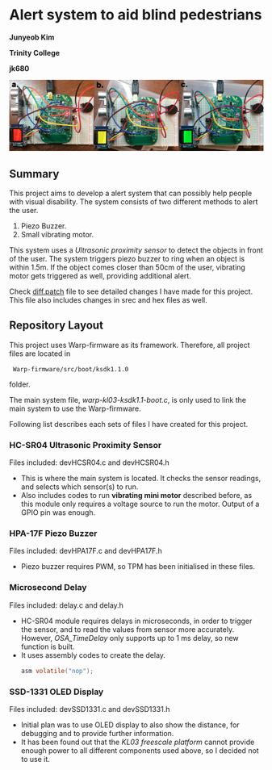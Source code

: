 # Alert system to aid blind pedestrians
**Junyeob Kim**

**Trinity College**

**jk680**

![Sample generated image with CatGAN generator](https://github.com/KevSr/Warp-firmware/blob/master/images/trafficlight.png)

## Summary
This project aims to develop a alert system that can possibly help people with visual disability.
The system consists of two different methods to alert the user.
1. Piezo Buzzer.
2. Small vibrating motor.
   
This system uses a *Ultrasonic proximity sensor* to detect the objects in front of the user. The system triggers piezo buzzer to ring when an object is within 1.5m. If the object comes closer than 50cm of the user, vibrating motor gets triggered as well, providing additional alert.

Check [diff.patch](/diff.patch) file to see detailed changes I have made for this project. This file also includes changes in srec and hex files as well.

## Repository Layout
This project uses Warp-firmware as its framework. Therefore, all project files are located in
```
 Warp-firmware/src/boot/ksdk1.1.0
```
folder.

The main system file, *warp-kl03-ksdk1.1-boot.c*, is only used to link the main system to use the Warp-firmware.

Following list describes each sets of files I have created for this project.

### HC-SR04 Ultrasonic Proximity Sensor
Files included: devHCSR04.c and devHCSR04.h
* This is where the main system is located. It checks the sensor readings, and selects which sensor(s) to run.
* Also includes codes to run **vibrating mini motor** described before, as this module only requires a voltage source to run the motor. Output of a GPIO pin was enough.
### HPA-17F Piezo Buzzer
Files included: devHPA17F.c and devHPA17F.h
* Piezo buzzer requires PWM, so TPM has been initialised in these files.
### Microsecond Delay
Files included: delay.c and delay.h
* HC-SR04 module requires delays in microseconds, in order to trigger the sensor, and to read the values from sensor more accurately. However, *OSA_TimeDelay* only supports up to 1 ms delay, so new function is built.
* It uses assembly codes to create the delay.
  ```C
  asm volatile("nop");
  ```
### SSD-1331 OLED Display
Files included: devSSD1331.c and devSSD1331.h
* Initial plan was to use OLED display to also show the distance, for debugging and to provide further information.
* It has been found out that the *KL03 freescale platform* cannot provide enough power to all different components used above, so I decided not to use it. 
